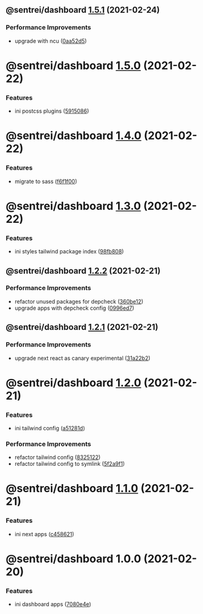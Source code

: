 ## @sentrei/dashboard [1.5.1](https://github.com/sentrei/sentrei/compare/@sentrei/dashboard@1.5.0...@sentrei/dashboard@1.5.1) (2021-02-24)

### Performance Improvements

- upgrade with ncu ([0aa52d5](https://github.com/sentrei/sentrei/commit/0aa52d5a148a3400788406d0b750288c14c5d752))

# @sentrei/dashboard [1.5.0](https://github.com/sentrei/sentrei/compare/@sentrei/dashboard@1.4.0...@sentrei/dashboard@1.5.0) (2021-02-22)

### Features

- ini postcss plugins ([5915086](https://github.com/sentrei/sentrei/commit/59150860c2f6f94504ad647576a4a4273b9cc4b9))

# @sentrei/dashboard [1.4.0](https://github.com/sentrei/sentrei/compare/@sentrei/dashboard@1.3.0...@sentrei/dashboard@1.4.0) (2021-02-22)

### Features

- migrate to sass ([f6f1f00](https://github.com/sentrei/sentrei/commit/f6f1f00cfe15ba846929b4106ab39a64c726be21))

# @sentrei/dashboard [1.3.0](https://github.com/sentrei/sentrei/compare/@sentrei/dashboard@1.2.2...@sentrei/dashboard@1.3.0) (2021-02-22)

### Features

- ini styles tailwind package index ([98fb808](https://github.com/sentrei/sentrei/commit/98fb808c4baee092990e2fd4fa0eb31965cde604))

## @sentrei/dashboard [1.2.2](https://github.com/sentrei/sentrei/compare/@sentrei/dashboard@1.2.1...@sentrei/dashboard@1.2.2) (2021-02-21)

### Performance Improvements

- refactor unused packages for depcheck ([360be12](https://github.com/sentrei/sentrei/commit/360be12303fc6d7b67052d452b76b05e4e232984))
- upgrade apps with depcheck config ([0996ed7](https://github.com/sentrei/sentrei/commit/0996ed7e89c7397072c581a4671677402e4de970))

## @sentrei/dashboard [1.2.1](https://github.com/sentrei/sentrei/compare/@sentrei/dashboard@1.2.0...@sentrei/dashboard@1.2.1) (2021-02-21)

### Performance Improvements

- upgrade next react as canary experimental ([31a22b2](https://github.com/sentrei/sentrei/commit/31a22b284111bdee5887f86b2186325657491bc6))

# @sentrei/dashboard [1.2.0](https://github.com/sentrei/sentrei/compare/@sentrei/dashboard@1.1.0...@sentrei/dashboard@1.2.0) (2021-02-21)

### Features

- ini tailwind config ([a51281d](https://github.com/sentrei/sentrei/commit/a51281d7fc72c314f0307953cc0d9dbbbda12c49))

### Performance Improvements

- refactor tailwind config ([8325122](https://github.com/sentrei/sentrei/commit/83251221672a9783695268736208c99360df56e2))
- refactor tailwind config to symlink ([5f2a9f1](https://github.com/sentrei/sentrei/commit/5f2a9f17a3ac6b2e43081087b7ed2f102e694713))

# @sentrei/dashboard [1.1.0](https://github.com/sentrei/sentrei/compare/@sentrei/dashboard@1.0.0...@sentrei/dashboard@1.1.0) (2021-02-21)

### Features

- ini next apps ([c458621](https://github.com/sentrei/sentrei/commit/c45862133d1d8758b0a6d8b2f604f4600e7bc080))

# @sentrei/dashboard 1.0.0 (2021-02-20)

### Features

- ini dashboard apps ([7080e4e](https://github.com/sentrei/sentrei/commit/7080e4ebebddd65a0bff08868ed96332453e092b))
